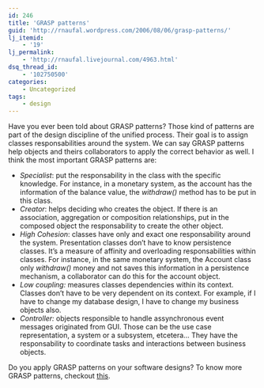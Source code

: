 ```yaml
---
id: 246
title: 'GRASP patterns'
guid: 'http://rnaufal.wordpress.com/2006/08/06/grasp-patterns/'
lj_itemid:
    - '19'
lj_permalink:
    - 'http://rnaufal.livejournal.com/4963.html'
dsq_thread_id:
    - '102750500'
categories:
    - Uncategorized
tags:
    - design
---
```


Have you ever been told about GRASP patterns? Those kind of patterns are part of the design discipline of the unified process. Their goal is to assign classes responsabilities around the system. We can say GRASP patterns help objects and theirs collaborators to apply the correct behavior as well. I think the most important GRASP patterns are:

- *Specialist*: put the responsability in the class with the specific knowledge. For instance, in a monetary system, as the account has the information of the balance value, the *withdraw()* method has to be put in this class.
- *Creator*: helps deciding who creates the object. If there is an association, aggregation or composition relationships, put in the composed object the responsability to create the other object.
- *High Cohesion*: classes have only and exact one responsability around the system. Presentation classes don’t have to know persistence classes. It’s a measure of affinity and overloading responsabilities within classes. For instance, in the same monetary system, the Account class only *withdraw()* money and not saves this information in a persistence mechanism, a collaborator can do this for the account object.
- *Low coupling:* measures classes dependencies within its context. Classes don’t have to be very dependent on its context. For example, if I have to change my database design, I have to change my business objects also.
- *Controller:* objects responsible to handle assynchronous event messages originated from GUI. Those can be the use case representation, a system or a subsystem, etcetera… They have the responsability to coordinate tasks and interactions between business objects.

Do you apply GRASP patterns on your software designs? To know more GRASP patterns, checkout [this](http://www.mindspring.com/~mgrand/pattern_synopses2.htm#GRASP%20Patterns).